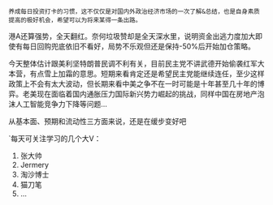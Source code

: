 `养成每日投资打卡的习惯，这不仅仅是对国内外政治经济市场的一次了解&总结，也是自身素质提高的极好机会，希望可以为将来某得一条出路。`


港A还算强势，全天翻红。奈何垃圾赞却是全天深水里，说明资金出逃力度加大即使有每日回购兜底依旧不看好，局势不乐观但还是保持-50%后开始加仓策略。

今天整体估计跟美利坚特朗普民调不利有关，目前民主党不讲武德开始偷袭红军大本营，有点雪上加霜的意思。短期来看肯定还是希望民主党能继续连任，至少这样政策上不会有太大波动，但长期来看中美之争不在一时可能是十年甚至几十年的博弈。老美现在面临着国内通胀压力国际新兴势力崛起的挑战，同样中国在房地产泡沫人工智能竞争力下降等问题...

从基本面、预期和流动性三方面来说，还是在缓步变好吧



`每天可关注学习的几个大V：
1.  张大帅
2. Jermery
3. 淘沙博士
4. 猫刀笔
5. ...
